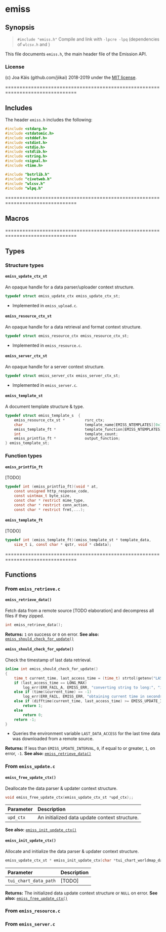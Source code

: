 # emiss

## Synopsis

> `#include "emiss.h"`
> Compile and link with `-lpcre -lpq` (dependencies of `wlcsv.h` and )


This file documents `emiss.h`, the main header file of the Emission API.

### License

(c) Joa Käis (github.com/jiikai) 2018-2019 under the [MIT license](../LICENSE.md).

===============================================================================

## Includes

The header `emiss.h` includes the following:

```c
#include <stdarg.h>
#include <stdatomic.h>
#include <stddef.h>
#include <stdint.h>
#include <stdio.h>
#include <stdlib.h>
#include <string.h>
#include <signal.h>
#include <time.h>

#include "bstrlib.h"
#include "civetweb.h"
#include "wlcsv.h"
#include "wlpq.h"
```

===============================================================================

## Macros


===============================================================================

## Types

### Structure types

#### `emiss_update_ctx_st`

An opaque handle for a data parser/uploader context structure.

```c
typedef struct emiss_update_ctx emiss_update_ctx_st;
```
- Implemented in `emiss_upload.c`.


#### `emiss_resource_ctx_st`

An opaque handle for a data retrieval and format context structure.

```c
typedef struct emiss_resource_ctx emiss_resource_ctx_st;
```
- Implemented in `emiss_resource.c`.


#### `emiss_server_ctx_st`

An opaque handle for a server context structure.

```c
typedef struct emiss_server_ctx emiss_server_ctx_st;
```
- Implemented in `emiss_server.c`.


#### `emiss_template_st`

A document template structure & type.

```c
typedef struct emiss_template_s  {
    emiss_resource_ctx_st *         rsrc_ctx;
    char                            template_name[EMISS_NTEMPLATES][0x10];
    emiss_template_ft *             template_function[EMISS_NTEMPLATES];
    int                             template_count;
    emiss_printfio_ft *             output_function;
} emiss_template_st;
```


### Function types

#### `emiss_printfio_ft`

[TODO]

```c
typedef int (emiss_printfio_ft)(void * at,
    const unsigned http_response_code,
    const uintmax_t byte_size,
    const char * restrict mime_type,
    const char * restrict conn_action,
    const char * restrict frmt,...);
```

#### `emiss_template_ft`

[TODO]

```c
typedef int (emiss_template_ft)(emiss_template_st * template_data,
    size_t i, const char * qstr, void * cbdata);
```

===============================================================================

## Functions

### From `emiss_retrieve.c`

#### `emiss_retrieve_data()`

Fetch data from a remote source [TODO elaboration] and decompress all files if they zipped.

```c
int emiss_retrieve_data();
```

__Returns:__ `1` on success or `0` on error.
__See also:__ [`emiss_should_check_for_update()`](#emiss_should_check_for_update-)


#### `emiss_should_check_for_update()`

Check the timestamp of last data retrieval.

```c
inline int emiss_should_check_for_update()
{
    time_t current_time, last_access_time = (time_t) strtol(getenv("LAST_DATA_ACCESS"), 0, 10);
    if (last_access_time == LONG_MAX)
        log_err(ERR_FAIL_A, EMISS_ERR, "converting string to long:", "integer overflow");
	else if (time(&current_time) == -1)
        log_err(ERR_FAIL, EMISS_ERR, "obtaining current time in seconds");
	else if (difftime(current_time, last_access_time) >= EMISS_UPDATE_INTERVAL)
        return 1;
    else
        return 0;
    return -1;
}
```
- Queries the environment variable `LAST_DATA_ACCESS` for the last time data was downloaded from
a remote source.

__Returns:__ If less than `EMISS_UPDATE_INTERVAL`, `0`, if equal to or greater, `1`, on error, `-1`.
__See also:__ [`emiss_retrieve_data()`](#emiss_retrieve_data-)


### From `emiss_update.c`

#### `emiss_free_update_ctx()`

Deallocate the data parser & updater context structure.

```c
void emiss_free_update_ctx(emiss_update_ctx_st *upd_ctx);;
```
|__Parameter__     |__Description__
|:-----------------|:----------------------------------------------------------
|`upd_ctx`         | An initialized data update context structure.

__See also:__ [`emiss_init_update_ctx()`](#emiss_init_update_ctx-)


#### `emiss_init_update_ctx()`

Allocate and initialize the data parser & updater context structure.

```c
emiss_update_ctx_st * emiss_init_update_ctx(char *tui_chart_worldmap_data_path);
```
|__Parameter__        |__Description__
|:--------------------|:----------------------------------------------------------
|`tui_chart_data_path`| [TODO]

__Returns:__ The initialized data update context structure or `NULL` on error.
__See also:__ [`emiss_free_update_ctx()`](#emiss_free_update_ctx-)


### From `emiss_resource.c`

### From `emiss_server.c`
